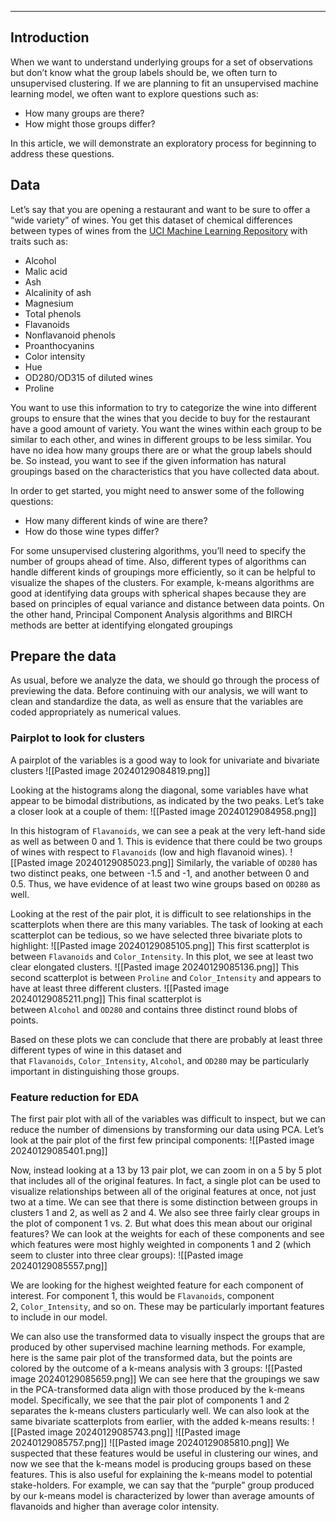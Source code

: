 ____
## Introduction
When we want to understand underlying groups for a set of observations but don’t know what the group labels should be, we often turn to unsupervised clustering. If we are planning to fit an unsupervised machine learning model, we often want to explore questions such as:

- How many groups are there?
- How might those groups differ?

In this article, we will demonstrate an exploratory process for beginning to address these questions.


## Data
Let’s say that you are opening a restaurant and want to be sure to offer a “wide variety” of wines. You get this dataset of chemical differences between types of wines from the [UCI Machine Learning Repository](https://archive.ics.uci.edu/ml/datasets/wine) with traits such as:

- Alcohol
- Malic acid
- Ash
- Alcalinity of ash
- Magnesium
- Total phenols
- Flavanoids
- Nonflavanoid phenols
- Proanthocyanins
- Color intensity
- Hue
- OD280/OD315 of diluted wines
- Proline

You want to use this information to try to categorize the wine into different groups to ensure that the wines that you decide to buy for the restaurant have a good amount of variety. You want the wines within each group to be similar to each other, and wines in different groups to be less similar. You have no idea how many groups there are or what the group labels should be. So instead, you want to see if the given information has natural groupings based on the characteristics that you have collected data about.

In order to get started, you might need to answer some of the following questions:

- How many different kinds of wine are there?
- How do those wine types differ?

For some unsupervised clustering algorithms, you’ll need to specify the number of groups ahead of time. Also, different types of algorithms can handle different kinds of groupings more efficiently, so it can be helpful to visualize the shapes of the clusters. For example, k-means algorithms are good at identifying data groups with spherical shapes because they are based on principles of equal variance and distance between data points. On the other hand, Principal Component Analysis algorithms and BIRCH methods are better at identifying elongated groupings

## Prepare the data
As usual, before we analyze the data, we should go through the process of previewing the data. Before continuing with our analysis, we will want to clean and standardize the data, as well as ensure that the variables are coded appropriately as numerical values.

### Pairplot to look for clusters
A pairplot of the variables is a good way to look for univariate and bivariate clusters
![[Pasted image 20240129084819.png]]


Looking at the histograms along the diagonal, some variables have what appear to be bimodal distributions, as indicated by the two peaks. Let’s take a closer look at a couple of them:
![[Pasted image 20240129084958.png]]

In this histogram of `Flavanoids`, we can see a peak at the very left-hand side as well as between 0 and 1. This is evidence that there could be two groups of wines with respect to `Flavanoids` (low and high flavanoid wines).
![[Pasted image 20240129085023.png]]
Similarly, the variable of `OD280` has two distinct peaks, one between -1.5 and -1, and another between 0 and 0.5. Thus, we have evidence of at least two wine groups based on `OD280` as well.

Looking at the rest of the pair plot, it is difficult to see relationships in the scatterplots when there are this many variables. The task of looking at each scatterplot can be tedious, so we have selected three bivariate plots to highlight:
![[Pasted image 20240129085105.png]]
This first scatterplot is between `Flavanoids` and `Color_Intensity`. In this plot, we see at least two clear elongated clusters.
![[Pasted image 20240129085136.png]]
This second scatterplot is between `Proline` and `Color_Intensity` and appears to have at least three different clusters.
![[Pasted image 20240129085211.png]]
This final scatterplot is between `Alcohol` and `OD280` and contains three distinct round blobs of points.

Based on these plots we can conclude that there are probably at least three different types of wine in this dataset and that `Flavanoids`, `Color_Intensity`, `Alcohol`, and `OD280` may be particularly important in distinguishing those groups.

### Feature reduction for EDA
The first pair plot with all of the variables was difficult to inspect, but we can reduce the number of dimensions by transforming our data using PCA. Let’s look at the pair plot of the first few principal components:
![[Pasted image 20240129085401.png]]

Now, instead looking at a 13 by 13 pair plot, we can zoom in on a 5 by 5 plot that includes all of the original features. In fact, a single plot can be used to visualize relationships between all of the original features at once, not just two at a time. We can see that there is some distinction between groups in clusters 1 and 2, as well as 2 and 4. We also see three fairly clear groups in the plot of component 1 vs. 2. But what does this mean about our original features?
We can look at the weights for each of these components and see which features were most highly weighted in components 1 and 2 (which seem to cluster into three clear groups):
![[Pasted image 20240129085557.png]]

We are looking for the highest weighted feature for each component of interest. For component 1, this would be `Flavanoids`, component 2, `Color_Intensity`, and so on. These may be particularly important features to include in our model.

We can also use the transformed data to visually inspect the groups that are produced by other supervised machine learning methods. For example, here is the same pair plot of the transformed data, but the points are colored by the outcome of a k-means analysis with 3 groups:
![[Pasted image 20240129085659.png]]
We can see here that the groupings we saw in the PCA-transformed data align with those produced by the k-means model. Specifically, we see that the pair plot of components 1 and 2 separates the k-means clusters particularly well.
We can also look at the same bivariate scatterplots from earlier, with the added k-means results:
![[Pasted image 20240129085743.png]]
![[Pasted image 20240129085757.png]]
![[Pasted image 20240129085810.png]]
We suspected that these features would be useful in clustering our wines, and now we see that the k-means model is producing groups based on these features. This is also useful for explaining the k-means model to potential stake-holders. For example, we can say that the “purple” group produced by our k-means model is characterized by lower than average amounts of flavanoids and higher than average color intensity.